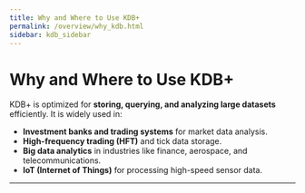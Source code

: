 ```yaml
---
title: Why and Where to Use KDB+
permalink: /overview/why_kdb.html
sidebar: kdb_sidebar
---
```


# Why and Where to Use KDB+  

KDB+ is optimized for **storing, querying, and analyzing large datasets** efficiently. It is widely used in:
- **Investment banks and trading systems** for market data analysis.
- **High-frequency trading (HFT)** and tick data storage.
- **Big data analytics** in industries like finance, aerospace, and telecommunications.
- **IoT (Internet of Things)** for processing high-speed sensor data.

---

